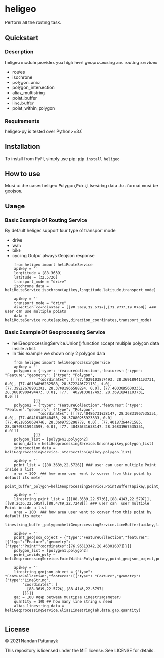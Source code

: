 # heligeo
Perform all the routing task.

## Quickstart

### Description
heligeo module provides you high level geoprocessing and routing services 

* routes
* isochrone
* polygon_union
* polygon_intersection
* alias_multistring
* point_buffer
* line_buffer
* point_within_polygon

### Requirements
heligeo-py is tested over Python>=3.0

## Installation
To install from PyPI, simply use pip:
```pip install heligeo```

## How to use
Most of the cases heligeo Polygon,Point,Lisestring data that format must be geojson.

## Usage

### Basic Example Of Routing Service 
By default heligeo support four type of transport mode 
* drive
* walk
* bike
* cycling
Output always Geojson response
``` 
    from heligeo import heliRouteService
    apikey = ''
    longtitude = [88.3639]
    latitude = [22.5726]
    transport_mode = "drive" 
    isochrone_data = heliRouteService.isochrone(apikey,longtitude,latitude,transport_mode)

    apikey = ''
    transport_mode = "drive" 
    direction_coordinates = [[88.3639,22.5726],[72.8777,19.0760]] ### user can use multiple points
    data = heliRouteService.route(apikey,direction_coordinates,transport_mode)

```

### Basic Example Of Geoprocessing Service 
* heliGeoprocessingService.Union() function  accept multiple polygon data inside a list.
* In this example we shown only 2 polygon data 


```
    from heligeo import heliGeoprocessingService
    apikey = ''
    polygon1 = {"type": "FeatureCollection","features":["type": "Feature","geometry": {"type": "Polygon",
               "coordinates": [[[77.4029103817493, 28.36918941103731, 0.0], [77.40184896262588, 28.3722403721131, 0.0],     [77.39922678901301, 28.37081966588294, 0.0], [77.40030856003351, 28.36816909494472, 0.0], [77.  4029103817493, 28.36918941103731, 0.0]]]
             }]}
    polygon2 = {"type": "FeatureCollection","features":["type": "Feature","geometry": {"type": "Polygon",
               "coordinates": [[[77.40486731638147, 28.36831967535351, 0.0], [77.40416140548453, 28.37080235923333, 0.0]    , [77.40218550684746, 28.3699755298779, 0.0], [77.40187364471585, 28.36769815943599, 0.0], [77. 40486731638147, 28.36831967535351, 0.0]]]
             }]}
    polygon_list = [polygon1,polygon2]
    union_data = heliGeoprocessingService.Union(apikey,polygon_list)
    intersection_data = heliGeoprocessingService.Intersection(apikey,polygon_list)

    apikey = ''
    point_list = [[88.3639,22.5726]] ### user can user multiple Point inside a list 
    area = 100  ### how area user want to conver from this point by default its meter
    point_buffer_polygon=heliGeoprocessingService.PointBuffer(apikey,point_list,area)

    apikey = ''
    linestring_point_list = [[[88.3639,22.5726],[88.4143,22.5797]],[[88.2636,22.5958],[88.4789,22.7248]]] ### user can  user multiple Point inside a list 
    area = 100  ### how area user want to conver from this point by default its meter
    linestring_buffer_polygon=heliGeoprocessingService.LineBuffer(apikey,linestring_point_list,area)

    apikey = ''
    point_geojson_object = {"type":"FeatureCollection","features":[{"type":"Feature","geometry":                  {"type":"Point""coordinates":[76.95513342,28.46301607]}}]}
    polygon_list = [polygon1,polygon2]
    point_inside_poly = heliGeoprocessingService.PointWithinPoly(apikey,point_geojson_object,polygon_list)

    apikey = ''
    linestring_geojson_object = {"type": "FeatureCollection","features":[{"type": "Feature","geometry":     {"type":"LineString",
        "coordinates": [
          [88.3639,22.5726],[88.4143,22.5797]
        ]}}]}
    gap = 100 #gap between multiple linestring(meter)
    quantity = 100 ## how many line string u need 
    alias_linestring_data = heliGeoprocessingService.AliasLinestring(ak,data,gap,quantity)


```




## License
© 2021 Nandan Pattanayk

This repository is licensed under the MIT license. See LICENSE for details.